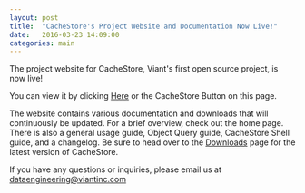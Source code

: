```yaml
---
layout: post
title:  "CacheStore's Project Website and Documentation Now Live!"
date:   2016-03-23 14:09:00
categories: main
---
```


The project website for CacheStore, Viant's first open source project, is now live!

You can view it by clicking [Here][website] or the CacheStore Button on this page.

The website contains various documentation and downloads that will continuously be updated. For a brief overview, check out the home page. There is also a general usage guide, Object Query guide, CacheStore Shell guide, and a changelog. Be sure to head over to the [Downloads][downloads] page for the latest version of CacheStore.

If you have any questions or inquiries, please email us at dataengineering@viantinc.com


[website]: http://viant.github.io/CacheStore/
[downloads]: http://viant.github.io/CacheStore/Downloads.html
